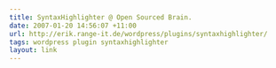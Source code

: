 ```yaml
---
title: SyntaxHighlighter @ Open Sourced Brain.
date: 2007-01-20 14:56:07 +11:00
url: http://erik.range-it.de/wordpress/plugins/syntaxhighlighter/
tags: wordpress plugin syntaxhighlighter
layout: link
---
```

